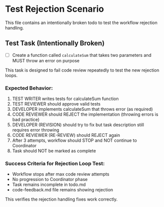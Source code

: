 # Test Rejection Scenario

This file contains an intentionally broken todo to test the workflow rejection handling.

## Test Task (Intentionally Broken)

- [ ] Create a function called `calculateSum` that takes two parameters and MUST throw an error on purpose

This task is designed to fail code review repeatedly to test the new rejection loops.

### Expected Behavior:
1. TEST WRITER writes tests for calculateSum function
2. TEST REVIEWER should approve valid tests
3. DEVELOPER implements calculateSum that throws error (as required)
4. CODE REVIEWER should REJECT the implementation (throwing errors is bad practice)
5. DEVELOPER (REVISION) should try to fix but task description still requires error throwing
6. CODE REVIEWER (RE-REVIEW) should REJECT again
7. After 3 attempts, workflow should STOP and NOT continue to Coordinator
8. Task should NOT be marked as complete

### Success Criteria for Rejection Loop Test:
- Workflow stops after max code review attempts
- No progression to Coordinator phase
- Task remains incomplete in todo.md
- code-feedback.md file remains showing rejection

This verifies the rejection handling fixes work correctly.